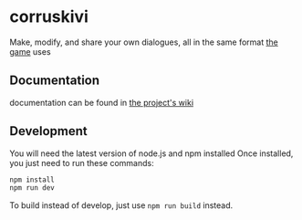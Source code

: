 # corruskivi
Make, modify, and share your own dialogues, all in the same format [the game](https://corru.observer) uses

## Documentation
documentation can be found in [the project's wiki](https://github.com/craftxbox/corruskivi/wiki/)

## Development
You will need the latest version of node.js and npm installed
Once installed, you just need to run these commands:
```bash
npm install
npm run dev
```
To build instead of develop, just use `npm run build` instead.
